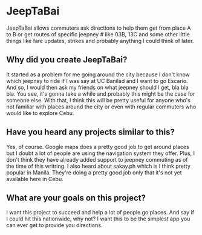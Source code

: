 # JeepTaBai

JeepTaBai allows commuters ask directions to help them get from place A to B or get routes of specific jeepney # like 03B, 13C  and some other little things like fare updates, strikes and probably anything I could think of later.

## Why did you create JeepTaBai?

It started as a problem for me going around the city because I don't know which jeepney to ride if I was say at UC Banilad and I want to go Escario. And so, I would then ask my friends on what jeepney should I get, bla bla bla. You see, it's gonna take a while and probably this might be the case for someone else. With that, I think this will be pretty useful for anyone who's not familiar with places around the city or even with regular commuters who would like to explore Cebu.

## Have you heard any projects similar to this?

Yes, of course. Google maps does a pretty good job to get around places but I doubt a lot of people are using the navigation system they offer. Plus, I don't think they have already added support to jeepney commuting as of the time of this writring. I also heard about sakay.ph which is I think pretty popular in Manila. They're doing a pretty good job only that it's not yet available here in Cebu.

## What are your goals on this project?

I want this project to succeed and help a lot of people go places. And say if I could hit this nationwide, why not? I want this to be the simplest app you can ever get to provide you directions.

